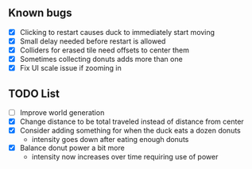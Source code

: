## Known bugs
* [x] Clicking to restart causes duck to immediately start moving
* [x] Small delay needed before restart is allowed
* [x] Colliders for erased tile need offsets to center them
* [x] Sometimes collecting donuts adds more than one
* [x] Fix UI scale issue if zooming in

## TODO List
* [ ] Improve world generation
* [x] Change distance to be total traveled instead of distance from center
* [x] Consider adding something for when the duck eats a dozen donuts
  * intensity goes down after eating enough donuts
* [x] Balance donut power a bit more
  * intensity now increases over time requiring use of power
